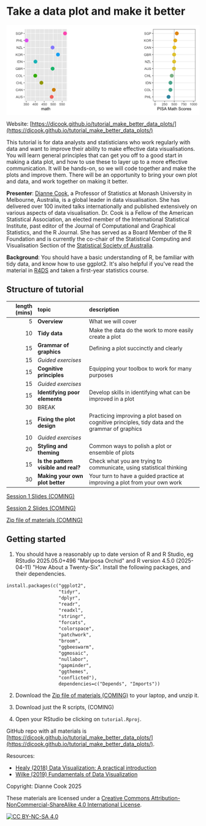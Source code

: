 # Take a data plot and make it better

<img src="images/website_image.png" align="center" width="600" />

Website: [https://dicook.github.io/tutorial_make_better_data_plots/](https://dicook.github.io/tutorial_make_better_data_plots/)

This tutorial is for data analysts and statisticians who work regularly with data and want to improve their ability to make effective data visualisations. 
You will learn general principles that can get you off to a good start in 
making a data plot, and how to use these to layer up to a more effective 
communication. It will be hands-on, so we will code together and make the 
plots and improve them. There will be an opportunity to bring your own plot 
and data, and work together on making it better. 

**Presenter**: [Dianne Cook](https://www.dicook.org), a Professor of 
Statistics at Monash University in Melbourne, Australia, is a global leader
in data visualisation. She has delivered over 100 invited talks 
internationally and published extensively on various aspects of data 
visualisation. Dr. Cook is a Fellow of the American Statistical 
Association, an elected member of the International Statistical 
Institute, past editor of the Journal of Computational and Graphical 
Statistics, and the R Journal. She has served as a Board Member of the 
R Foundation and is currently the co-chair of the Statistical Computing 
and Visualisation Section of the [Statistical Society of Australia](https://www.statsoc.org.au).

**Background**: You should have a basic understanding of R, be familiar 
with tidy data, and know how to use ggplot2. It's also helpful if you've 
read the material in [R4DS](https://r4ds.hadley.nz) and taken a first-year 
statistics course.

## Structure of tutorial

| length (mins) | topic | description |
|------:|:-------|:-------|
|5  |	**Overview** | What we will cover |
|10 |	**Tidy data** | Make the data do the work to more easily create a plot |
|15 |	**Grammar of graphics** | Defining a plot succinctly and clearly |
|15 | *Guided exercises* | |
|15 |	**Cognitive principles** | Equipping your toolbox to work for many purposes | 
|15 | *Guided exercises* | |
|15 |	**Identifying poor elements** | Develop skills in identifying what can be improved in a plot |
|30 |	BREAK| |
|15 |	**Fixing the plot design** | Practicing improving a plot based on cognitive principles, tidy data and the grammar of graphics |
|10 | *Guided exercises* | |
|20 |	**Styling and theming** | Common ways to polish a plot or ensemble of plots |
|15 | **Is the pattern visible and real?** | Check what you are trying to communicate, using statistical thinking |
|30 |	**Making your own plot better** | Your turn to have a guided practice at improving a plot from your own work |

[Session 1 Slides (COMING)]()

[Session 2 Slides (COMING)]()

[Zip file of materials (COMING)]()

## Getting started

1. You should have a reasonably up to date version of R and R Studio, eg RStudio 2025.05.0+496 "Mariposa Orchid" and R version 4.5.0 (2025-04-11) "How About a Twenty-Six". Install the following packages, and their dependencies.

```
install.packages(c("ggplot2", 
                   "tidyr", 
                   "dplyr", 
                   "readr", 
                   "readxl",
                   "stringr", 
                   "forcats",
                   "colorspace", 
                   "patchwork",
                   "broom", 
                   "ggbeeswarm", 
                   "ggmosaic",
                   "nullabor", 
                   "gapminder",
                   "ggthemes",
                   "conflicted"), 
                   dependencies=c("Depends", "Imports"))
```

2. Download the [Zip file of materials (COMING)]() to your laptop, and unzip it. 

3. Download just the R scripts,  (COMING)

4. Open your RStudio be clicking on `tutorial.Rproj`. 

GitHub repo with all materials is 
[https://dicook.github.io/tutorial_make_better_data_plots/](https://dicook.github.io/tutorial_make_better_data_plots/).

Resources: 

- [Healy (2018) Data Visualization: A practical introduction](https://socviz.co)
- [Wilke (2019) Fundamentals of Data Visualization](https://clauswilke.com/dataviz/)

Copyright: Dianne Cook 2025

These materials are licensed under a
[Creative Commons Attribution-NonCommercial-ShareAlike 4.0 International License][cc-by-nc-sa].

[![CC BY-NC-SA 4.0][cc-by-nc-sa-image]][cc-by-nc-sa]

[cc-by-nc-sa]: http://creativecommons.org/licenses/by-nc-sa/4.0/
[cc-by-nc-sa-image]: https://licensebuttons.net/l/by-nc-sa/4.0/88x31.png
[cc-by-nc-sa-shield]: https://img.shields.io/badge/License-CC%20BY--NC--SA%204.0-lightgrey.svg
